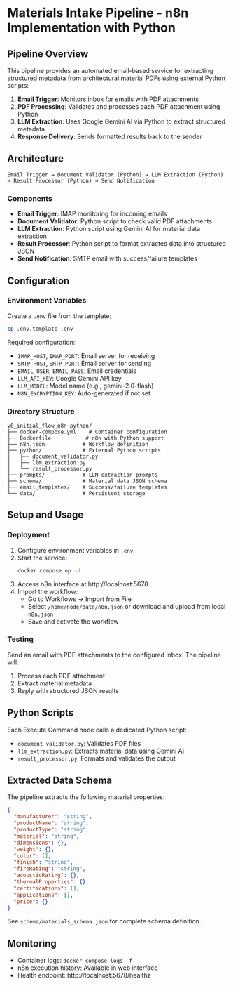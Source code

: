 # Materials Intake Pipeline - n8n Implementation with Python

## Pipeline Overview

This pipeline provides an automated email-based service for extracting structured metadata from architectural material PDFs using external Python scripts:

1. **Email Trigger**: Monitors inbox for emails with PDF attachments
2. **PDF Processing**: Validates and processes each PDF attachment using Python
3. **LLM Extraction**: Uses Google Gemini AI via Python to extract structured metadata
4. **Response Delivery**: Sends formatted results back to the sender

## Architecture

```
Email Trigger → Document Validator (Python) → LLM Extraction (Python) → Result Processor (Python) → Send Notification
```

### Components

- **Email Trigger**: IMAP monitoring for incoming emails
- **Document Validator**: Python script to check valid PDF attachments
- **LLM Extraction**: Python script using Gemini AI for material data extraction
- **Result Processor**: Python script to format extracted data into structured JSON
- **Send Notification**: SMTP email with success/failure templates

## Configuration

### Environment Variables

Create a `.env` file from the template:

```bash
cp .env.template .env
```

Required configuration:
- `IMAP_HOST`, `IMAP_PORT`: Email server for receiving
- `SMTP_HOST`, `SMTP_PORT`: Email server for sending
- `EMAIL_USER`, `EMAIL_PASS`: Email credentials
- `LLM_API_KEY`: Google Gemini API key
- `LLM_MODEL`: Model name (e.g., gemini-2.0-flash)
- `N8N_ENCRYPTION_KEY`: Auto-generated if not set

### Directory Structure

```
v0_initial_flow_n8n-python/
├── docker-compose.yml    # Container configuration
├── Dockerfile           # n8n with Python support
├── n8n.json            # Workflow definition
├── python/             # External Python scripts
│   ├── document_validator.py
│   ├── llm_extraction.py
│   └── result_processor.py
├── prompts/            # LLM extraction prompts
├── schema/             # Material data JSON schema
├── email_templates/    # Success/failure templates
└── data/               # Persistent storage
```

## Setup and Usage

### Deployment

1. Configure environment variables in `.env`
2. Start the service:
   ```bash
   docker compose up -d
   ```
3. Access n8n interface at http://localhost:5678
4. Import the workflow:
   - Go to Workflows → Import from File
   - Select `/home/node/data/n8n.json` or download and upload from local `n8n.json`
   - Save and activate the workflow

### Testing

Send an email with PDF attachments to the configured inbox. The pipeline will:
1. Process each PDF attachment
2. Extract material metadata
3. Reply with structured JSON results

## Python Scripts

Each Execute Command node calls a dedicated Python script:
- `document_validator.py`: Validates PDF files
- `llm_extraction.py`: Extracts material data using Gemini AI
- `result_processor.py`: Formats and validates the output

## Extracted Data Schema

The pipeline extracts the following material properties:

```json
{
  "manufacturer": "string",
  "productName": "string",
  "productType": "string",
  "material": "string",
  "dimensions": {},
  "weight": {},
  "color": [],
  "finish": "string",
  "fireRating": "string",
  "acousticRating": {},
  "thermalProperties": {},
  "certifications": [],
  "applications": [],
  "price": {}
}
```

See `schema/materials_schema.json` for complete schema definition.

## Monitoring

- Container logs: `docker compose logs -f`
- n8n execution history: Available in web interface
- Health endpoint: http://localhost:5678/healthz

